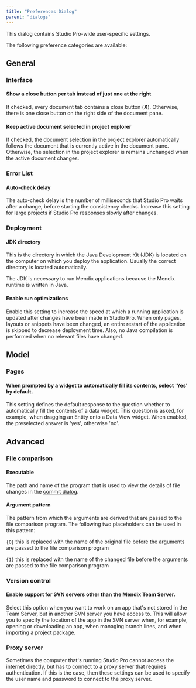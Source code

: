 ```yaml
---
title: "Preferences Dialog"
parent: "dialogs"
---
```

This dialog contains Studio Pro-wide user-specific settings.

The following preference categories are available:

## General

### Interface

#### Show a close button per tab instead of just one at the right

If checked, every document tab contains a close button (**X**). Otherwise, there is one close button on the right side of the document pane.

#### Keep active document selected in project explorer

If checked, the document selection in the project explorer automatically follows the document that is currently active in the document pane. Otherwise, the selection in the project explorer is remains unchanged when the active document changes.

### Error List

#### Auto-check delay

The auto-check delay is the number of milliseconds that Studio Pro waits after a change, before starting the consistency checks. Increase this setting for large projects if Studio Pro responses slowly after changes.

### Deployment

#### JDK directory

This is the directory in which the Java Development Kit (JDK) is located on the computer on which you deploy the application. Usually the correct directory is located automatically.

The JDK is necessary to run Mendix applications because the Mendix runtime is written in Java.

#### Enable run optimizations

Enable this setting to increase the speed at which a running application is updated after changes have been made in Studio Pro. When only pages, layouts or snippets have been changed, an entire restart of the application is skipped to decrease deployment time. Also, no Java compilation is performed when no relevant files have changed.

## Model

### Pages

#### When prompted by a widget to automatically fill its contents, select 'Yes' by default.

This setting defines the default response to the question whether to automatically fill the contents of a data widget. This question is asked, for example, when dragging an Entity onto a Data View widget. When enabled, the preselected answer is 'yes', otherwise 'no'.

## Advanced

### File comparison

#### Executable

The path and name of the program that is used to view the details of file changes in the [commit dialog](commit-dialog).

#### Argument pattern

The pattern from which the arguments are derived that are passed to the file comparison program. The following two placeholders can be used in this pattern:

`{0}` this is replaced with the name of the original file before the arguments are passed to the file comparison program

`{1}` this is replaced with the name of the changed file before the arguments are passed to the file comparison program

### Version control

#### Enable support for SVN servers other than the Mendix Team Server.
Select this option when you want to work on an app that's not stored in the Team Server, but in another SVN server you have access to. This will allow you to specify the location of the app in the SVN server when, for example, opening or downloading an app, when managing branch lines, and when importing a project package.

### Proxy server

Sometimes the computer that's running Studio Pro cannot access the internet directly, but has to connect to a proxy server that requires authentication. If this is the case, then these settings can be used to specify the user name and password to connect to the proxy server.
